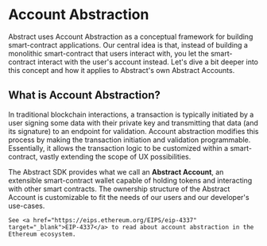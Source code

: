 # Account Abstraction

Abstract uses Account Abstraction as a conceptual framework for building smart-contract applications. Our central idea is that, instead of building a monolithic smart-contract that users interact with, you let the smart-contract interact with the user's account instead. Let's dive a bit deeper into this concept and how it applies to Abstract's own Abstract Accounts.

## What is Account Abstraction?

In traditional blockchain interactions, a transaction is typically initiated by a user signing some data with
their private key and transmitting that data (and its signature) to an endpoint for validation. Account abstraction modifies this process by
making the transaction initiation and validation programmable. Essentially, it allows the transaction logic to be
customized within a smart-contract, vastly extending the scope of UX possibilities.

The Abstract SDK provides what we call an **Abstract Account**, an extensible smart-contract wallet capable of holding
tokens and interacting with other smart contracts. The ownership structure of the Abstract Account is customizable to
fit the needs of our users and our developer's use-cases.

```admonish info
See <a href="https://eips.ethereum.org/EIPS/eip-4337" target="_blank">EIP-4337</a> to read about account abstraction in the Ethereum ecosystem.
```

<!-- This concept of account abstraction can provide numerous benefits:

- **Improved User Experience**: Users can interact with smart contracts more seamlessly, without worrying about the
  underlying blockchain complexities. The verification model can be tailored to feel like familiar web2 experiences.

- **Enhanced Security**: By shifting validation logic to smart contracts, a variety of security checks can be
  implemented to guard against unauthorized transactions. This could include multi-factor authentication, whitelisting,
  and more.

- **Reliable Fee Payment**: Account abstraction can enable smart contracts to pay for gas, thereby relieving end-users
  from managing volatile gas prices or even paying for gas at all.

In the following sections, we'll discuss how Abstract utilizes the concept of account abstraction, ensuring modularity,
security, and scalability in applications built using the Abstract SDK. -->

<!-- ## Abstract Apps

Abstract Apps are smart-contracts that add functionality to an Abstract Account. Here's a small snippet of code to give
you an idea of how an App is created with the Abstract SDK:

```rust,no_run
{{#include ../../../packages/abstract-app/examples/counter.rs:handlers}}
```

The code above defines an **Abstract App**. This app can be installed on any Abstract Account through
the <a href="https://app.abstract.money/juno/modules" target="_blank">Abstract App
store</a>, allowing developers to monetize their code.

The customizable handlers that are used in the builder are functions similar to the native CosmWasm entry-point
functions. They expose an additional App object which, via the `abstract-sdk`, empowers you to execute intricate
multi-contract transactions with minimum code. Importantly, this simplification does not limit the contract's
programmability. Instead, it provides a balance of efficient coding and comprehensive control over inter-contract
interactions.

In the upcoming section we will explore the [architecture of Abstract Accounts](3_architecture.md), providing insights
into its design. -->